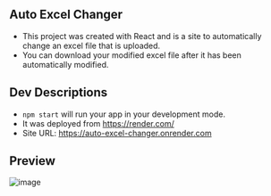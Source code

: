 ## Auto Excel Changer

- This project was created with React and is a site to automatically change an excel file that is uploaded.
- You can download your modified excel file after it has been automatically modified. 


## Dev Descriptions
- `npm start` will run your app in your development mode.
- It was deployed from https://render.com/
- Site URL: https://auto-excel-changer.onrender.com


## Preview
![image](https://github.com/justakim12/auto-excel-changer/assets/40204699/23a233ad-1794-4803-8852-c90c5129222b)



